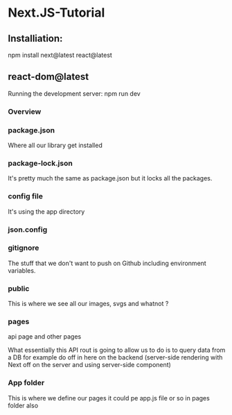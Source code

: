 # Next.JS-Tutorial
## Installiation:    
npm install next@latest react@latest
 ## react-dom@latest
Running the development server:   npm run dev

### Overview
### package.json 
Where all our library get installed

### package-lock.json

It's pretty much the same as package.json but it locks all the packages.

### config file 
It's using the app directory

### json.config

### gitignore 
The stuff that we don't want to push on Github including environment variables.

### public
This is where we see all our images, svgs and whatnot ?

### pages
api page and other pages

What essentially this API rout is going to allow us to do is to query data from a DB
for example do off in here on the backend (server-side rendering with Next off on the server and using server-side component)

### App folder

This is where we define our pages 
it could pe app.js file or so in pages folder also
